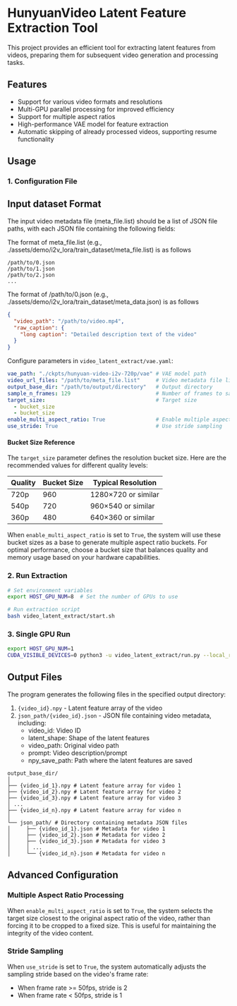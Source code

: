 # HunyuanVideo Latent Feature Extraction Tool

This project provides an efficient tool for extracting latent features from videos, preparing them for subsequent video generation and processing tasks.

## Features

- Support for various video formats and resolutions
- Multi-GPU parallel processing for improved efficiency
- Support for multiple aspect ratios
- High-performance VAE model for feature extraction
- Automatic skipping of already processed videos, supporting resume functionality

## Usage

### 1. Configuration File

## Input dataset Format

The input video metadata file (meta_file.list) should be a list of JSON file paths, with each JSON file containing the following fields:

The format of meta_file.list (e.g., ./assets/demo/i2v_lora/train_dataset/meta_file.list) is as follows
```
/path/to/0.json
/path/to/1.json
/path/to/2.json
...
```

The format of /path/to/0.json (e.g., ./assets/demo/i2v_lora/train_dataset/meta_data.json) is as follows
```json
{
  "video_path": "/path/to/video.mp4",
  "raw_caption": {
    "long caption": "Detailed description text of the video"
  }
}
```

Configure parameters in `video_latent_extract/vae.yaml`:

```yaml
vae_path: "./ckpts/hunyuan-video-i2v-720p/vae" # VAE model path
video_url_files: "/path/to/meta_file.list"     # Video metadata file list
output_base_dir: "/path/to/output/directory"   # Output directory
sample_n_frames: 129                           # Number of frames to sample
target_size:                                   # Target size
  - bucket_size
  - bucket_size
enable_multi_aspect_ratio: True                # Enable multiple aspect ratios
use_stride: True                               # Use stride sampling
```

#### Bucket Size Reference

The `target_size` parameter defines the resolution bucket size. Here are the recommended values for different quality levels:

| Quality | Bucket Size | Typical Resolution |
|---------|-------------|-------------------|
| 720p    | 960         | 1280×720 or similar |
| 540p    | 720         | 960×540 or similar |
| 360p    | 480         | 640×360 or similar |

When `enable_multi_aspect_ratio` is set to `True`, the system will use these bucket sizes as a base to generate multiple aspect ratio buckets. For optimal performance, choose a bucket size that balances quality and memory usage based on your hardware capabilities.

### 2. Run Extraction

```bash
# Set environment variables
export HOST_GPU_NUM=8  # Set the number of GPUs to use

# Run extraction script
bash video_latent_extract/start.sh
```

### 3. Single GPU Run

```bash
export HOST_GPU_NUM=1
CUDA_VISIBLE_DEVICES=0 python3 -u video_latent_extract/run.py --local_rank 0 --config 'video_latent_extract/vae.yaml'
```

## Output Files

The program generates the following files in the specified output directory:

1. `{video_id}.npy` - Latent feature array of the video
2. `json_path/{video_id}.json` - JSON file containing video metadata, including:
   - video_id: Video ID
   - latent_shape: Shape of the latent features
   - video_path: Original video path
   - prompt: Video description/prompt
   - npy_save_path: Path where the latent features are saved

```
output_base_dir/
│
├── {video_id_1}.npy # Latent feature array for video 1
├── {video_id_2}.npy # Latent feature array for video 2
├── {video_id_3}.npy # Latent feature array for video 3
│ ...
├── {video_id_n}.npy # Latent feature array for video n
│
└── json_path/ # Directory containing metadata JSON files
│     ├── {video_id_1}.json # Metadata for video 1
│     ├── {video_id_2}.json # Metadata for video 2
│     ├── {video_id_3}.json # Metadata for video 3
│     │ ...
│     └── {video_id_n}.json # Metadata for video n
```

## Advanced Configuration

### Multiple Aspect Ratio Processing

When `enable_multi_aspect_ratio` is set to `True`, the system selects the target size closest to the original aspect ratio of the video, rather than forcing it to be cropped to a fixed size. This is useful for maintaining the integrity of the video content.

### Stride Sampling

When `use_stride` is set to `True`, the system automatically adjusts the sampling stride based on the video's frame rate:
- When frame rate >= 50fps, stride is 2
- When frame rate < 50fps, stride is 1